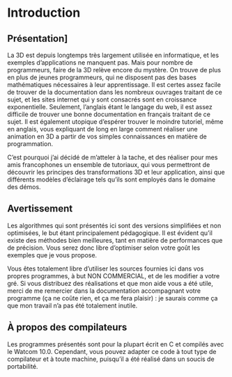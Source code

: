 # Introduction

## Présentation]

La 3D est depuis longtemps très largement utilisée en informatique, et les exemples d’applications ne manquent pas.
Mais pour nombre de programmeurs, faire de la 3D relève encore du mystère.
On trouve de plus en plus de jeunes programmeurs, qui ne disposent pas des bases mathématiques nécessaires à leur apprentissage.
Il est certes assez facile de trouver de la documentation dans les nombreux ouvrages traitant de ce sujet, et les sites internet qui y sont consacrés sont en croissance exponentielle.
Seulement, l’anglais étant le langage du web, il est assez difficile de trouver une bonne documentation en français traitant de ce sujet.
Il est également utopique d’espérer trouver le moindre tutoriel, même en anglais, vous expliquant de long en large comment réaliser une animation en 3D a partir de vos simples connaissances en matière de programmation.

C’est pourquoi j’ai décidé de m’atteler à la tache, et des réaliser pour mes amis francophones un ensemble de tutoriaux, qui vous permettront de découvrir les principes des transformations 3D et leur application, ainsi que différents modèles d’éclairage tels qu’ils sont employés dans le domaine des démos.

## Avertissement

Les algorithmes qui sont présentés ici sont des versions simplifiées et non optimisées, le but étant principalement pédagogique.
Il est évident qu’il existe des méthodes bien meilleures, tant en matière de performances que de précision.
Vous serez donc libre d’optimiser selon votre goût les exemples que je vous propose.

Vous êtes totalement libre d’utiliser les sources fournies ici dans vos propres programmes, à but NON COMMERCIAL, et de les modifier a votre gré.
Si vous distribuez des réalisations et que mon aide vous a été utile, merci de me remercier dans la documentation accompagnant votre programme (ça ne coûte rien, et ça me fera plaisir) : je saurais comme ça que mon travail n’a pas été totalement inutile.

## À propos des compilateurs

Les programmes présentés sont pour la plupart écrit en C et compilés avec le Watcom 10.0.
Cependant, vous pouvez adapter ce code à tout type de compilateur et à toute machine, puisqu’il a été réalisé dans un soucis de portabilité.

